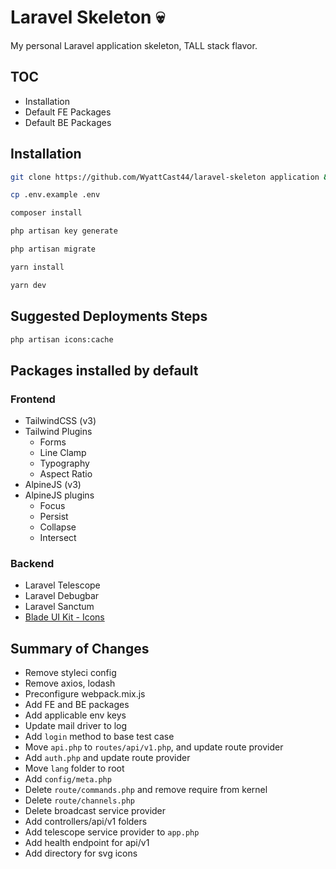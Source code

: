 # Laravel Skeleton 💀

My personal Laravel application skeleton, TALL stack flavor.

## TOC

- Installation
- Default FE Packages
- Default BE Packages

## Installation

```bash
git clone https://github.com/WyattCast44/laravel-skeleton application && cd application
```

```bash
cp .env.example .env
```

```bash
composer install
```

```bash
php artisan key generate
```

```bash
php artisan migrate
```

```bash
yarn install
```

```bash
yarn dev
```

## Suggested Deployments Steps

```bash
php artisan icons:cache
```

## Packages installed by default

### Frontend

- TailwindCSS (v3)
- Tailwind Plugins
    - Forms
    - Line Clamp
    - Typography
    - Aspect Ratio
- AlpineJS (v3)
- AlpineJS plugins
    - Focus
    - Persist
    - Collapse
    - Intersect

### Backend

- Laravel Telescope
- Laravel Debugbar
- Laravel Sanctum
- [Blade UI Kit - Icons](https://github.com/blade-ui-kit/blade-icons)

## Summary of Changes

- Remove styleci config
- Remove axios, lodash
- Preconfigure webpack.mix.js
- Add FE and BE packages
- Add applicable env keys
- Update mail driver to log
- Add `login` method to base test case
- Move `api.php` to `routes/api/v1.php`, and update route provider
- Add `auth.php` and update route provider
- Move `lang` folder to root
- Add `config/meta.php`
- Delete `route/commands.php` and remove require from kernel
- Delete `route/channels.php`
- Delete broadcast service provider
- Add controllers/api/v1 folders
- Add telescope service provider to `app.php`
- Add health endpoint for api/v1
- Add directory for svg icons